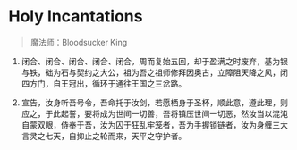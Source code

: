 # Holy Incantations

> 魔法师：Bloodsucker King

1. 闭合、闭合、闭合、闭合、闭合，周而复始五回，却于盈满之时废弃，基为银与铁，础为石与契约之大公，祖为吾之祖师修拜因奥古，立障阻天降之风，闭四方门，自王冠出，循环于通往王国之三岔路。

2. 宣告，汝身听吾号令，吾命托于汝剑，若愿栖身于圣杯，顺此意，遵此理，则应之，于此起誓，要将成为世间一切善，吾将镇压世间一切恶，然汝当以混沌自蒙双眼，侍奉于吾，汝为囚于狂乱牢笼者，吾为手握锁链者，汝为身缠三大言灵之七天，自抑止之轮而来，天平之守护者。